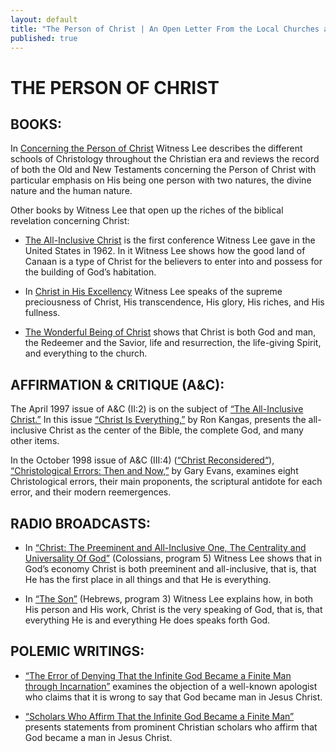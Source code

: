 ```yaml
---
layout: default
title: "The Person of Christ | An Open Letter From the Local Churches and Living Stream Ministry Concerning the Teachings of Witness Lee"
published: true
---
```


# THE PERSON OF CHRIST

## BOOKS:

In [Concerning the Person of Christ](http://books.google.com/books?id=CI8ISa2ZekEC&printsec=frontcover#v=onepage&q&f=false) Witness Lee describes the different schools of Christology throughout the Christian era and reviews the record of both the Old and New Testaments concerning the Person of Christ with particular emphasis on His being one person with two natures, the divine nature and the human nature.

Other books by Witness Lee that open up the riches of the biblical revelation concerning Christ:

* [The All-Inclusive Christ](http://www.ministrybooks.org/books.cfm?xid=H98TIQPMRFF5I) is the first conference Witness Lee gave in the United States in 1962. In it Witness Lee shows how the good land of Canaan is a type of Christ for the believers to enter into and possess for the building of God’s habitation.

* In [Christ in His Excellency](http://www.ministrybooks.org/books.cfm?xid=4YLVLUHDZR32M) Witness Lee speaks of the supreme preciousness of Christ, His transcendence, His glory, His riches, and His fullness.

* [The Wonderful Being of Christ](http://www.ministrybooks.org/books.cfm?xid=2AFLMMVKQCDMJ) shows that Christ is both God and man, the Redeemer and the Savior, life and resurrection, the life-giving Spirit, and everything to the church.

## AFFIRMATION & CRITIQUE (A&C):

The April 1997 issue of A&C (II:2) is on the subject of [“The All-Inclusive Christ.”](http://www.affcrit.com/archives/ac_97_02.html) In this issue [“Christ Is Everything,”](http://www.affcrit.com/pdfs/1997/02/97_02_a1.pdf) by Ron Kangas, presents the all-inclusive Christ as the center of the Bible, the complete God, and many other items.

In the October 1998 issue of A&C (III:4) ([“Christ Reconsidered“](http://www.affcrit.com/archives/ac_98_04.html)), [“Christological Errors: Then and Now,”](http://www.affcrit.com/pdfs/1998/04/98_04_a5.pdf) by Gary Evans, examines eight Christological errors, their main proponents, the scriptural antidote for each error, and their modern reemergences.

## RADIO BROADCASTS:

* In [“Christ: The Preeminent and All-Inclusive One, The Centrality and Universality Of God”](http://www.lsmradio.com/audio/mp3-files/Colossians/Col_05.mp3) (Colossians, program 5) Witness Lee shows that in God’s economy Christ is both preeminent and all-inclusive, that is, that He has the first place in all things and that He is everything.

* In [“The Son”](http://www.lsmradio.com/audio/mp3-files/Hebrews/Heb_03.mp3) (Hebrews, program 3) Witness Lee explains how, in both His person and His work, Christ is the very speaking of God, that is, that everything He is and everything He does speaks forth God.

## POLEMIC WRITINGS:

* [“The Error of Denying That the Infinite God Became a Finite Man through Incarnation”](http://www.contendingforthefaith.org/responses/Geisler-Rhodes/infinite-God-finite-man.html) examines the objection of a well-known apologist who claims that it is wrong to say that God became man in Jesus Christ.

* [“Scholars Who Affirm That the Infinite God Became a Finite Man”](http://www.contendingforthefaith.org/responses/Geisler-Rhodes/scholars-infinite-God-finite-man.html) presents statements from prominent Christian scholars who affirm that God became a man in Jesus Christ.